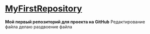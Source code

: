 # [MyFirstRepository](github.com)
**Мой первый репозиторий для проекта на GitHub**
Редактирование файла
делаю раздвоение файла
